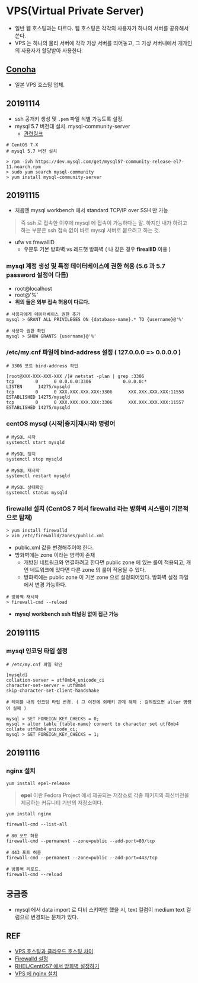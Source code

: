 # VPS(Virtual Private Server)
- 일반 웹 호스팅과는 다르다. 웹 호스팅은 각각의 사용자가 하나의 서버를 공유해서 쓴다.
- VPS 는 하나의 물리 서버에 각각 가상 서버를 띄어놓고, 그 가상 서버내에서 개개인의 사용자가 할당받아 사용한다.

## [Conoha](https://www.conoha.jp/ko/)
- 일본 VPS 호스팅 업체.

## 20191114
- ssh 공개키 생성 및 ```.pem``` 파일 식별 가능토록 설정.
- mysql 5.7 버전대 설치. mysql-community-server
  - [관련링크](https://www.lesstif.com/pages/viewpage.action?pageId=24445108)
```shell
# CentOS 7.X
# mysql 5.7 버전 설치

> rpm -ivh https://dev.mysql.com/get/mysql57-community-release-el7-11.noarch.rpm
> sudo yum search mysql-community
> yum install mysql-community-server
```

## 20191115
- 처음엔 mysql workbench 에서 standard TCP/IP over SSH 만 가능
> 즉 ssh 로 접속한 이후에 mysql 에 접속이 가능하다는 말. 하지만 내가 하려고 하는 부분은 ssh 접속 없이 바로 mysql 서버로 붙으려고 하는 것.
- ufw vs frewallID
  - 우분투 기본 방화벽 vs 레드햇 방화벽 ( 나 같은 경우 __fireallID__ 이용 )
### mysql 계정 생성 및 특정 데이터베이스에 권한 허용 (5.6 과 5.7 password 설정이 다름)
  - root@localhost
  - root@'%'
  - __위의 둘은 외부 접속 허용이 다르다.__
```shell
# 사용자에게 데이터베이스 권한 추가
mysql > GRANT ALL PRIVILEGES ON {database-name}.* TO {username}@'%'

# 사용자 권한 확인
mysql > SHOW GRANTS {username}@'%'
```
### /etc/my.cnf 파일에 bind-address 설정 ( 127.0.0.0 => 0.0.0.0 )
```shell
# 3306 포트 bind-address 확인

[root@XXX-XXX-XXX-XXX /]# netstat -plan | grep :3306
tcp        0      0 0.0.0.0:3306            0.0.0.0:*               LISTEN      14275/mysqld
tcp        0      0 XXX.XXX.XXX.XXX:3306      XXX.XXX.XXX.XXX:11558     ESTABLISHED 14275/mysqld
tcp        0      0 XXX.XXX.XXX.XXX:3306      XXX.XXX.XXX.XXX:11557     ESTABLISHED 14275/mysqld
```

### centOS mysql (시작|중지|재시작) 명령어
```shell
# MySQL 시작
systemctl start mysqld 

# MySQL 정지
systemctl stop mysqld

# MySQL 재시작
systemctl restart mysqld

# MySQL 상태확인
systemctl status mysqld
```

### firewalld 설치 (CentOS 7 에서 firewalld 라는 방화벽 시스템이 기본적으로 탑재)
```shell
> yum install firewalld
> vim /etc/firewalld/zones/public.xml 
```
- public.xml 값을 변경해주어야 한다.
- 방화벽에는 zone 이라는 영역이 존재
  - 개방된 네트워크와 연결하려고 한다면 public zone 에 있는 룰이 적용되고, 개인 네트워크에 있다면 다른 zone 의 룰이 적용될 수 있다.
  - 방화벽에는 public zone 이 기본 zone 으로 설정되어있다. 방화벽 설정 파일에서 변경 가능하다.
```shell
# 방화벽 재시작
> firewall-cmd --reload
```

- __mysql workbench ssh 터널링 없이 접근 가능__

## 20191115
### mysql 인코딩 타입 설정
```shell
# /etc/my.cnf 파일 확인

[mysqld]
collation-server = utf8mb4_unicode_ci 
character-set-server = utf8mb4 
skip-character-set-client-handshake

# 테이블 내의 인코딩 타입 변경. ( 그 이전에 외래키 관계 해제 : 걸려있으면 alter 명령어 실패 )

mysql > SET FOREIGN_KEY_CHECKS = 0;
mysql > alter table {table-name} convert to character set utf8mb4 collate utf8mb4_unicode_ci;
mysql > SET FOREIGN_KEY_CHECKS = 1;
```

## 20191116
### nginx 설치
```
yum install epel-release
```
> __epel__ 이란 Fedora Project 에서 제공되는 저장소로 각종 패키지의 최신버전을 제공하는 커뮤니티 기반의 저장소이다.

```
yum install nginx
```

```
firewall-cmd --list-all

# 80 포트 허용
firewall-cmd --permanent --zone=public --add-port=80/tcp

# 443 포트 허용
firewall-cmd --permanent --zone=public --add-port=443/tcp

# 방화벽 리로드.
firewall-cmd --reload
```


## 궁금증
- mysql 에서 data import 로 디비 스키마만 했을 시, text 컬럼이 medium text 컬럼으로 변경되는 문제가 있다.


## REF
- [VPS 호스팅과 클라우드 호스팅 차이](https://library.gabia.com/contents/infrahosting/3915)
- [Firewalld 설정](http://blog.plura.io/?p=4519)
- [RHEL/CentOS7 에서 방화벽 설정하기](https://www.lesstif.com/pages/viewpage.action?pageId=22053128)
- [VPS 에 nginx 설치](https://www.ait.com/tech-corner/11488-how-to-setup-nginxnbspon-a-vpsnbsp)
